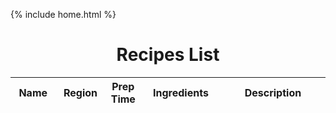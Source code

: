 {% include home.html %}

<h1 style = "text-align: center">Recipes List</h1>

<table id = "personlist">
    <thead>
      <tr>
        <th style = "width: 100px;">Name</th>
        <th style = "width: 100px;">Region</th>
        <th style = "width: 50px;">Prep Time</th>
        <th style = "width: 200px;">Ingredients</th>
        <th style = "width: 400px;">Description</th>
      </tr>
    </thead>
    <tbody></tbody>
</table>

<script>
//   function checkJwtCookie() {
//     if (document.cookie.indexOf("jwt=") === -1) {
//       // JWT cookie is missing, redirect user to login page
//       window.location.href = "/indochina/";
//     }
//   }

// // Call checkJwtCookie() when page loads
//   checkJwtCookie();
  const userz = document.getElementById("personlist");

  const url = "https://everittcheng.tk/api/recipes/all";
  // const url = "http://localhost:8195/api/recipes/all";

  const options = {
      method: 'GET', 
      mode: 'cors', 
      cache: 'no-cache', 
      credentials: 'include', 
      headers: {
      'Content-Type': 'application/json'
      },
  };


  function showList() {
    fetch(url, options)
      .then(response => {
        if (response.status !== 200) {
            const errorMsg = 'Database response error: ' + response.status;
            console.log(errorMsg);
            const tr = document.createElement("tr");
            const td = document.createElement("td");
            td.innerHTML = errorMsg;
            tr.appendChild(td);
            userz.appendChild(tr);
            return;
        }
        response.json().then(data => {
            for (const row of data) {
                if(row.region=="The Americas"){
                    const tr = document.createElement("tr");

                    const name = document.createElement("td");
                    const ingredients = document.createElement("td");
                    const description = document.createElement("td");
                    const region = document.createElement("td");
                    const preparation = document.createElement("td");


                    name.innerHTML = row.name;
                    ingredients.innerHTML = row.ingredients;
                    description.innerHTML = row.description;
                    region.innerHTML = row.region;
                    preparation.innerHTML = row.preparation;



                    tr.appendChild(name);
                    tr.appendChild(region);
                    tr.appendChild(preparation);
                    tr.appendChild(ingredients);
                    tr.appendChild(description);



                    userz.appendChild(tr);

                }

            }
        })
    })
  }

  showList();
</script>








